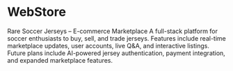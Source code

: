 # WebStore
Rare Soccer Jerseys – E-commerce Marketplace A full-stack platform for soccer enthusiasts to buy, sell, and trade jerseys. Features include real-time marketplace updates, user accounts, live Q&amp;A, and interactive listings. Future plans include AI-powered jersey authentication, payment integration, and expanded marketplace features.
